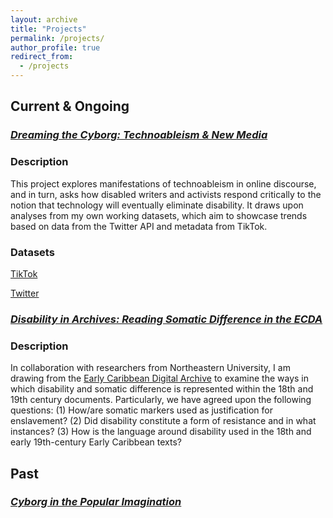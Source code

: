 ```yaml
---
layout: archive
title: "Projects"
permalink: /projects/
author_profile: true
redirect_from:
  - /projects
---
```



## Current & Ongoing 

### [*Dreaming the Cyborg: Technoableism & New Media*](https://doi.org/10.5281/zenodo.7897812)

### Description

This project explores manifestations of technoableism in online discourse, and in turn, asks how disabled writers and activists respond critically to the notion that technology will eventually eliminate disability. It draws upon analyses from my own working datasets, which aim to showcase trends based on data from the Twitter API and metadata from TikTok.  

### Datasets 
[TikTok](https://doi.org/10.5281/zenodo.7897928)

[Twitter](https://doi.org/10.5281/zenodo.7897938) 

### [*Disability in Archives: Reading Somatic Difference in the ECDA*](https://doi.org/10.5281/zenodo.7898107)

### Description 
In collaboration with researchers from Northeastern University, I am drawing from the [Early Caribbean Digital Archive](https://ecda.northeastern.edu/) to examine the ways in which disability and somatic difference is represented within the 18th and 19th century documents. Particularly, we have agreed upon the following questions: (1) How/are somatic markers used as justification for enslavement? (2) Did disability constitute a form of resistance and in what instances? (3) How is the language around disability used in the 18th and early 19th-century Early Caribbean texts? 

## Past

### [*Cyborg in the Popular Imagination*](https://mdonabella.github.io/mdonabella.github.io-DH22/2022-05-09-finalproject-cyborgdata/)



